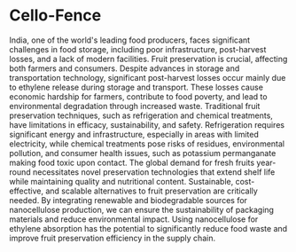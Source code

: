 # Cello-Fence
  India, one of the world's leading food producers, faces significant challenges in food storage, including poor infrastructure, post-harvest losses, and a lack of modern facilities. Fruit preservation is crucial, affecting both farmers and consumers. Despite advances in storage and transportation technology, significant post-harvest losses occur mainly due to ethylene release during storage and transport. These losses cause economic hardship for farmers, contribute to food poverty, and lead to environmental degradation through increased waste. Traditional fruit preservation techniques, such as refrigeration and chemical treatments, have limitations in efficacy, sustainability, and safety. Refrigeration requires significant energy and infrastructure, especially in areas with limited electricity, while chemical treatments pose risks of residues, environmental pollution, and consumer health issues, such as potassium permanganate making food toxic upon contact. The global demand for fresh fruits year-round necessitates novel preservation technologies that extend shelf life while maintaining quality and nutritional content. Sustainable, cost-effective, and scalable alternatives to fruit preservation are critically needed. By integrating renewable and biodegradable sources for nanocellulose production, we can ensure the sustainability of packaging materials and reduce environmental impact. Using nanocellulose for ethylene absorption has the potential to significantly reduce food waste and improve fruit preservation efficiency in the supply chain.​​
